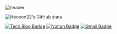 ![header](https://capsule-render.vercel.app/api?height=400&text=Welcome!&desc=JiHoon's%20Github%20Profile)

![Hoooon22's GitHub stats](https://github-readme-stats.vercel.app/api?username=Hoooon22&theme=dark&show_icons=true)

[![Tech Blog Badge](http://img.shields.io/badge/-Tech%20blog-black?style=flat-square&logo=github&link=https://congruous-wildebeest-c9e.notion.site/About-ca6a656d65884dc1bbdef99b6b1a652e/)](https://hoooon22.github.io/)
[![Notion Badge](http://img.shields.io/badge/Notion-000000?style=flat-square&logo=Notion&logoColor={blue})](https://congruous-wildebeest-c9e.notion.site/About-ca6a656d65884dc1bbdef99b6b1a652e/)
[![Gmail Badge](https://img.shields.io/badge/Gmail-d14836?style=flat-square&logo=Gmail&logoColor=white&link=mailto:momo990305@gmail.com)](mailto:momo990305@gmail.com)

<!--
**Hoooon22/Hoooon22** is a ✨ _special_ ✨ repository because its `README.md` (this file) appears on your GitHub profile.

Here are some ideas to get you started:

- 🔭 I’m currently working on ...
- 🌱 I’m currently learning ...
- 👯 I’m looking to collaborate on ...
- 🤔 I’m looking for help with ...
- 💬 Ask me about ...
- 📫 How to reach me: ...
- 😄 Pronouns: ...
- ⚡ Fun fact: ...
-->
